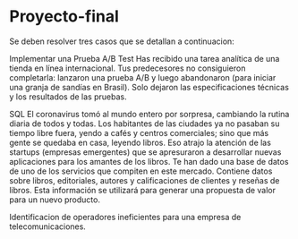 # Proyecto-final
Se deben resolver tres casos que se detallan a continuacion:

Implementar una Prueba A/B Test
Has recibido una tarea analítica de una tienda en línea internacional. Tus predecesores no consiguieron completarla: lanzaron una prueba A/B y luego abandonaron (para iniciar una granja de sandías en Brasil). Solo dejaron las especificaciones técnicas y los resultados de las pruebas.

SQL
El coronavirus tomó al mundo entero por sorpresa, cambiando la rutina diaria de todos y todas. Los habitantes de las ciudades ya no pasaban su tiempo libre fuera, yendo a cafés y centros comerciales; sino que más gente se quedaba en casa, leyendo libros. Eso atrajo la atención de las startups (empresas emergentes) que se apresuraron a desarrollar nuevas aplicaciones para los amantes de los libros. Te han dado una base de datos de uno de los servicios que compiten en este mercado. Contiene datos sobre libros, editoriales, autores y calificaciones de clientes y reseñas de libros. Esta información se utilizará para generar una propuesta de valor para un nuevo producto.

Identificacion de operadores ineficientes para una empresa de telecomunicaciones.

